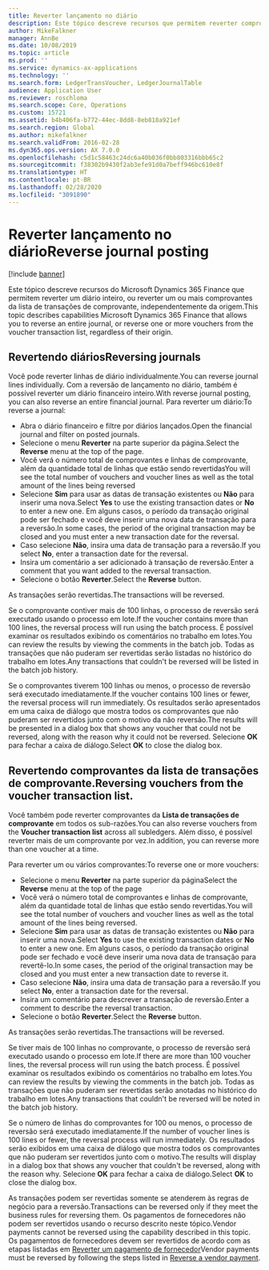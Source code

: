 ```yaml
---
title: Reverter lançamento no diário
description: Este tópico descreve recursos que permitem reverter comprovantes da lista de transações de comprovante ou de diários financeiros.
author: MikeFalkner
manager: AnnBe
ms.date: 10/08/2019
ms.topic: article
ms.prod: ''
ms.service: dynamics-ax-applications
ms.technology: ''
ms.search.form: LedgerTransVoucher, LedgerJournalTable
audience: Application User
ms.reviewer: roschloma
ms.search.scope: Core, Operations
ms.custom: 15721
ms.assetid: b4b406fa-b772-44ec-8dd8-8eb818a921ef
ms.search.region: Global
ms.author: mikefalkner
ms.search.validFrom: 2016-02-28
ms.dyn365.ops.version: AX 7.0.0
ms.openlocfilehash: c5d1c58463c24dc6a40b036f0bb803316bbb65c2
ms.sourcegitcommit: f38302b9430f2ab3efe91d0a7beff946bc610e8f
ms.translationtype: HT
ms.contentlocale: pt-BR
ms.lasthandoff: 02/28/2020
ms.locfileid: "3091890"
---
```

# <a name="reverse-journal-posting"></a><span data-ttu-id="905d1-103">Reverter lançamento no diário</span><span class="sxs-lookup"><span data-stu-id="905d1-103">Reverse journal posting</span></span>

[!include [banner](../includes/banner.md)]

<span data-ttu-id="905d1-104">Este tópico descreve recursos do Microsoft Dynamics 365 Finance que permitem reverter um diário inteiro, ou reverter um ou mais comprovantes da lista de transações de comprovante, independentemente da origem.</span><span class="sxs-lookup"><span data-stu-id="905d1-104">This topic describes capabilities Microsoft Dynamics 365 Finance that allows you to reverse an entire journal, or reverse one or more vouchers from the voucher transaction list, regardless of their origin.</span></span> 

## <a name="reversing-journals"></a><span data-ttu-id="905d1-105">Revertendo diários</span><span class="sxs-lookup"><span data-stu-id="905d1-105">Reversing journals</span></span>

<span data-ttu-id="905d1-106">Você pode reverter linhas de diário individualmente.</span><span class="sxs-lookup"><span data-stu-id="905d1-106">You can reverse journal lines individually.</span></span> <span data-ttu-id="905d1-107">Com a reversão de lançamento no diário, também é possível reverter um diário financeiro inteiro.</span><span class="sxs-lookup"><span data-stu-id="905d1-107">With reverse journal posting, you can also reverse an entire financial journal.</span></span> <span data-ttu-id="905d1-108">Para reverter um diário:</span><span class="sxs-lookup"><span data-stu-id="905d1-108">To reverse a journal:</span></span> 

- <span data-ttu-id="905d1-109">Abra o diário financeiro e filtre por diários lançados.</span><span class="sxs-lookup"><span data-stu-id="905d1-109">Open the financial journal and filter on posted journals.</span></span>
- <span data-ttu-id="905d1-110">Selecione o menu **Reverter** na parte superior da página.</span><span class="sxs-lookup"><span data-stu-id="905d1-110">Select the **Reverse** menu at the top of the page.</span></span>
- <span data-ttu-id="905d1-111">Você verá o número total de comprovantes e linhas de comprovante, além da quantidade total de linhas que estão sendo revertidas</span><span class="sxs-lookup"><span data-stu-id="905d1-111">You will see the total number of vouchers and voucher lines as well as the total amount of the lines being reversed</span></span>
- <span data-ttu-id="905d1-112">Selecione **Sim** para usar as datas de transação existentes ou **Não** para inserir uma nova.</span><span class="sxs-lookup"><span data-stu-id="905d1-112">Select **Yes** to use the existing transaction dates or **No** to enter a new one.</span></span> <span data-ttu-id="905d1-113">Em alguns casos, o período da transação original pode ser fechado e você deve inserir uma nova data de transação para a reversão.</span><span class="sxs-lookup"><span data-stu-id="905d1-113">In some cases, the period of the original transaction may be closed and you must enter a new transaction date for the reversal.</span></span>
- <span data-ttu-id="905d1-114">Caso selecione **Não**, insira uma data de transação para a reversão.</span><span class="sxs-lookup"><span data-stu-id="905d1-114">If you select **No**, enter a transaction date for the reversal.</span></span> 
- <span data-ttu-id="905d1-115">Insira um comentário a ser adicionado à transação de reversão.</span><span class="sxs-lookup"><span data-stu-id="905d1-115">Enter a comment that you want added to the reversal transaction.</span></span>
- <span data-ttu-id="905d1-116">Selecione o botão **Reverter**.</span><span class="sxs-lookup"><span data-stu-id="905d1-116">Select the **Reverse** button.</span></span>

<span data-ttu-id="905d1-117">As transações serão revertidas.</span><span class="sxs-lookup"><span data-stu-id="905d1-117">The transactions will be reversed.</span></span> 

<span data-ttu-id="905d1-118">Se o comprovante contiver mais de 100 linhas, o processo de reversão será executado usando o processo em lote.</span><span class="sxs-lookup"><span data-stu-id="905d1-118">If the voucher contains more than 100 lines, the reversal process will run using the batch process.</span></span> <span data-ttu-id="905d1-119">É possível examinar os resultados exibindo os comentários no trabalho em lotes.</span><span class="sxs-lookup"><span data-stu-id="905d1-119">You can review the results by viewing the comments in the batch job.</span></span> <span data-ttu-id="905d1-120">Todas as transações que não puderam ser revertidas serão listadas no histórico do trabalho em lotes.</span><span class="sxs-lookup"><span data-stu-id="905d1-120">Any transactions that couldn't be reversed will be listed in the batch job history.</span></span>

<span data-ttu-id="905d1-121">Se o comprovantes tiverem 100 linhas ou menos, o processo de reversão será executado imediatamente.</span><span class="sxs-lookup"><span data-stu-id="905d1-121">If the voucher contains 100 lines or fewer, the reversal process will run immediately.</span></span> <span data-ttu-id="905d1-122">Os resultados serão apresentados em uma caixa de diálogo que mostra todos os comprovantes que não puderam ser revertidos junto com o motivo da não reversão.</span><span class="sxs-lookup"><span data-stu-id="905d1-122">The results will be presented in a dialog box that shows any voucher that could not be reversed, along with the reason why it could not be reversed.</span></span> <span data-ttu-id="905d1-123">Selecione **OK** para fechar a caixa de diálogo.</span><span class="sxs-lookup"><span data-stu-id="905d1-123">Select **OK** to close the dialog box.</span></span>

## <a name="reversing-vouchers-from-the-voucher-transaction-list"></a><span data-ttu-id="905d1-124">Revertendo comprovantes da lista de transações de comprovante.</span><span class="sxs-lookup"><span data-stu-id="905d1-124">Reversing vouchers from the voucher transaction list.</span></span> 

<span data-ttu-id="905d1-125">Você também pode reverter comprovantes da **Lista de transações de comprovante** em todos os sub-razões.</span><span class="sxs-lookup"><span data-stu-id="905d1-125">You can also reverse vouchers from the **Voucher transaction list** across all subledgers.</span></span> <span data-ttu-id="905d1-126">Além disso, é possível reverter mais de um comprovante por vez.</span><span class="sxs-lookup"><span data-stu-id="905d1-126">In addition, you can reverse more than one voucher at a time.</span></span> 

<span data-ttu-id="905d1-127">Para reverter um ou vários comprovantes:</span><span class="sxs-lookup"><span data-stu-id="905d1-127">To reverse one or more vouchers:</span></span> 

- <span data-ttu-id="905d1-128">Selecione o menu **Reverter** na parte superior da página</span><span class="sxs-lookup"><span data-stu-id="905d1-128">Select the **Reverse** menu at the top of the page</span></span>
- <span data-ttu-id="905d1-129">Você verá o número total de comprovantes e linhas de comprovante, além da quantidade total de linhas que estão sendo revertidas.</span><span class="sxs-lookup"><span data-stu-id="905d1-129">You will see the total number of vouchers and voucher lines as well as the total amount of the lines being reversed.</span></span>
- <span data-ttu-id="905d1-130">Selecione **Sim** para usar as datas de transação existentes ou **Não** para inserir uma nova.</span><span class="sxs-lookup"><span data-stu-id="905d1-130">Select **Yes** to use the existing transaction dates or **No** to enter a new one.</span></span> <span data-ttu-id="905d1-131">Em alguns casos, o período da transação original pode ser fechado e você deve inserir uma nova data de transação para revertê-lo.</span><span class="sxs-lookup"><span data-stu-id="905d1-131">In some cases, the period of the original transaction may be closed and you must enter a new transaction date to reverse it.</span></span>
- <span data-ttu-id="905d1-132">Caso selecione **Não**, insira uma data de transação para a reversão.</span><span class="sxs-lookup"><span data-stu-id="905d1-132">If you select **No**, enter a transaction date for the reversal.</span></span> 
- <span data-ttu-id="905d1-133">Insira um comentário para descrever a transação de reversão.</span><span class="sxs-lookup"><span data-stu-id="905d1-133">Enter a comment to describe the reversal transaction.</span></span>
- <span data-ttu-id="905d1-134">Selecione o botão **Reverter**.</span><span class="sxs-lookup"><span data-stu-id="905d1-134">Select the **Reverse** button.</span></span>

<span data-ttu-id="905d1-135">As transações serão revertidas.</span><span class="sxs-lookup"><span data-stu-id="905d1-135">The transactions will be reversed.</span></span> 

<span data-ttu-id="905d1-136">Se tiver mais de 100 linhas no comprovante, o processo de reversão será executado usando o processo em lote.</span><span class="sxs-lookup"><span data-stu-id="905d1-136">If there are more than 100 voucher lines, the reversal process will run using the batch process.</span></span> <span data-ttu-id="905d1-137">É possível examinar os resultados exibindo os comentários no trabalho em lotes.</span><span class="sxs-lookup"><span data-stu-id="905d1-137">You can review the results by viewing the comments in the batch job.</span></span> <span data-ttu-id="905d1-138">Todas as transações que não puderam ser revertidas serão anotadas no histórico do trabalho em lotes.</span><span class="sxs-lookup"><span data-stu-id="905d1-138">Any transactions that couldn't be reversed will be noted in the batch job history.</span></span>

<span data-ttu-id="905d1-139">Se o número de linhas do comprovantes for 100 ou menos, o processo de reversão será executado imediatamente.</span><span class="sxs-lookup"><span data-stu-id="905d1-139">If the number of voucher lines is 100 lines or fewer, the reversal process will run immediately.</span></span> <span data-ttu-id="905d1-140">Os resultados serão exibidos em uma caixa de diálogo que mostra todos os comprovantes que não puderam ser revertidos junto com o motivo.</span><span class="sxs-lookup"><span data-stu-id="905d1-140">The results will display in a dialog box that shows any voucher that couldn't be reversed, along with the reason why.</span></span> <span data-ttu-id="905d1-141">Selecione **OK** para fechar a caixa de diálogo.</span><span class="sxs-lookup"><span data-stu-id="905d1-141">Select **OK** to close the dialog box.</span></span>

<span data-ttu-id="905d1-142">As transações podem ser revertidas somente se atenderem às regras de negócio para a reversão.</span><span class="sxs-lookup"><span data-stu-id="905d1-142">Transactions can be reversed only if they meet the business rules for reversing them.</span></span> <span data-ttu-id="905d1-143">Os pagamentos de fornecedores não podem ser revertidos usando o recurso descrito neste tópico.</span><span class="sxs-lookup"><span data-stu-id="905d1-143">Vendor payments cannot be reversed using the capability described in this topic.</span></span> <span data-ttu-id="905d1-144">Os pagamentos de fornecedores devem ser revertidos de acordo com as etapas listadas em [Reverter um pagamento de fornecedor](https://docs.microsoft.com/dynamics365/finance/accounts-payable/reverse-vendor-payment)</span><span class="sxs-lookup"><span data-stu-id="905d1-144">Vendor payments must be reversed by following the steps listed in [Reverse a vendor payment](https://docs.microsoft.com/dynamics365/finance/accounts-payable/reverse-vendor-payment).</span></span>

